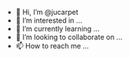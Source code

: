- 👋 Hi, I’m @jucarpet
- 👀 I’m interested in ...
- 🌱 I’m currently learning ...
- 💞️ I’m looking to collaborate on ...
- 📫 How to reach me ...

<!---
jucarpet/jucarpet is a ✨ special ✨ repository because its `README.md` (this file) appears on your GitHub profile.
You can click the Preview link to take a look at your changes.
--->
